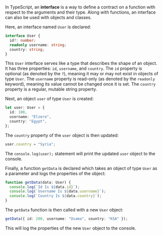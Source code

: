 In TypeScript, an **interface** is a way to define a contract on a function with respect to the arguments and their type. Along with functions, an interface can also be used with objects and classes.

Here, an interface named `User` is declared:

```typescript
interface User {
  id?: number;
  readonly username: string;
  country: string;
}
```

This `User` interface serves like a type that describes the shape of an object. It has three properties: `id`, `username`, and `country`. The `id` property is optional (as denoted by the `?`), meaning it may or may not exist in objects of type `User`. The `username` property is read-only (as denoted by the `readonly` keyword), meaning its value cannot be changed once it is set. The `country` property is a regular, mutable string property.

Next, an object `user` of type `User` is created:

```typescript
let user: User = {
  id: 100,
  username: "Elzero",
  country: "Egypt",
};
```

The `country` property of the `user` object is then updated:

```typescript
user.country = "Syria";
```

The `console.log(user);` statement will print the updated `user` object to the console.

Finally, a function `getData` is declared which takes an object of type `User` as a parameter and logs the properties of the object:

```typescript
function getData(data: User) {
  console.log(`Id Is ${data.id}`);
  console.log(`Username Is ${data.username}`);
  console.log(`Country Is ${data.country}`);
}
```

The `getData` function is then called with a new `User` object:

```typescript
getData({ id: 200, username: "Osama", country: "KSA" });
```

This will log the properties of the new `User` object to the console.
